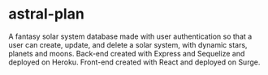 # astral-plan

A fantasy solar system database made with user authentication so that a user can create, update, and delete a solar system, with dynamic stars, planets and moons. Back-end created with Express and Sequelize and deployed on Heroku. Front-end created with React and deployed on Surge.
